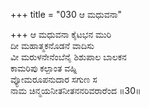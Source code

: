+++
title = "030 ಆ ಮಧುವನಾ"

+++
ಆ ಮಧುವನಾ ಕೈಟಭನ ಮುರಿ  
ದೀ ಮಹಾತ್ಮಕನೊಡನೆ ವಾದಿಸು  
ವೀ ಮರುಳನೇನೆಂಬೆನೈ ಶಿಶುಪಾಲ ಬಾಲಕನ  
ಕಾಮರಿಪು ಕಲ್ಪಾಂತ ವಹ್ನಿ  
ವ್ಯೋಮರೂಪನುದಾರ ಸಗುಣ ಸ  
ನಾಮ ಚಿನ್ಮಯನೀತನೀತನನರಿವರಾರೆಂದ    ॥30॥